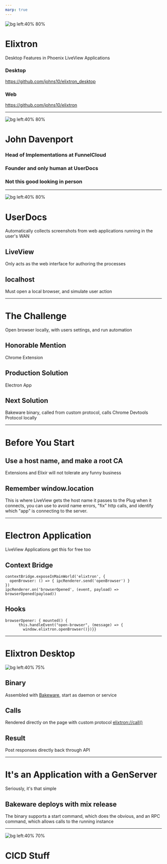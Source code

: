 ```yaml
---
marp: true
---
```

![bg left:40% 80%](elixtron.svg)

# **Elixtron**

Desktop Features in Phoenix LiveView Applications

### Desktop
https://github.com/johns10/elixtron_desktop
### Web
https://github.com/johns10/elixtron

----
![bg left:40% 80%](profile.png)

# John Davenport

### Head of Implementations at FunnelCloud
### Founder and only human at UserDocs
### Not this good looking in person

----
![bg left:40% 80%](userdocs_architecture.png)
# UserDocs
Automatically collects screenshots from web applications running in the user's WAN
## LiveView
Only acts as the web interface for authoring the processes
## localhost
Must open a local browser, and simulate user action

----
# The Challenge
Open browser locally, with users settings, and run automation
## Honorable Mention
Chrome Extension
## Production Solution
Electron App
## Next Solution
Bakeware binary, called from custom protocol, calls Chrome Devtools Protocol locally 

----
# Before You Start
## Use a host name, and make a root CA
Extensions and Elixir will not tolerate any funny business
## Remember window.location
This is where LiveView gets the host name it passes to the Plug when it connects, you can use to avoid name errors, "fix" http calls, and identify which "app" is connecting to the server.

----
# Electron Application
LiveView Applications get this for free too
## Context Bridge
```
contextBridge.exposeInMainWorld('elixtron', {
  openBrowser: () => { ipcRenderer.send('openBrowser') }
})
ipcRenderer.on('browserOpened', (event, payload) => browserOpened(payload))
```
## Hooks
```
browserOpener: { mounted() {
      this.handleEvent("open-browser", (message) => {
        window.elixtron.openBrowser()})}}
```

----
# Elixtron Desktop 

![bg left:40% 75%](architecture.png)
## Binary
Assembled with [Bakeware](https://github.com/bake-bake-bake/bakeware), start as daemon or service
## Calls
Rendered directly on the page with custom protocol [elixtron://call()](elixtron://ElixtronDesktop.do_stuff())
## Result
Post responses directly back through API

----
# It's an Application with a GenServer
Seriously, it's that simple
## Bakeware deploys with mix release
The binary supports a start command, which does the obvious, and an RPC command, which allows calls to the running instance

----
![bg left:40% 70%](cicd_architecture.svg)
# CICD Stuff
